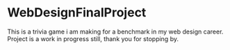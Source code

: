 # WebDesignFinalProject

This is a trivia game i am making for a benchmark in my web design career.
Project is a work in progress still, thank you for stopping by.
